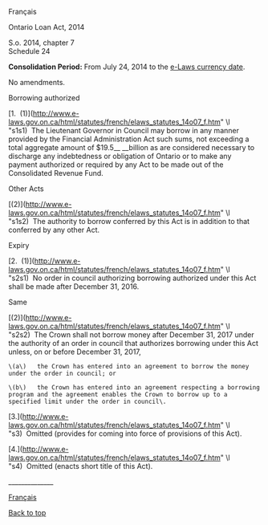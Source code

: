 [<a id="Top"></a>Français](http://www.e-laws.gov.on.ca/html/statutes/french/elaws_statutes_14o07_f.htm)

Ontario Loan Act, 2014

S\.o\. 2014, chapter 7  
Schedule 24

__Consolidation Period:__  From July 24, 2014 to the [e\-Laws currency date](http://www.e-laws.gov.on.ca/navigation?file=currencyDates&lang=en)\.

No amendments\.

Borrowing authorized

<a id="s1s1"></a>	[1\.  \(1\)](http://www.e-laws.gov.on.ca/html/statutes/french/elaws_statutes_14o07_f.htm" \l "s1s1)  The Lieutenant Governor in Council may borrow in any manner provided by the Financial Administration Act such sums, not exceeding a total aggregate amount of $19\.5__ __billion as are considered necessary to discharge any indebtedness or obligation of Ontario or to make any payment authorized or required by any Act to be made out of the Consolidated Revenue Fund\.

Other Acts

<a id="s1s2"></a>	[\(2\)](http://www.e-laws.gov.on.ca/html/statutes/french/elaws_statutes_14o07_f.htm" \l "s1s2)  The authority to borrow conferred by this Act is in addition to that conferred by any other Act\.

Expiry

<a id="s2s1"></a>	[2\.  \(1\)](http://www.e-laws.gov.on.ca/html/statutes/french/elaws_statutes_14o07_f.htm" \l "s2s1)  No order in council authorizing borrowing authorized under this Act shall be made after December 31, 2016\.

Same

<a id="s2s2"></a>	[\(2\)](http://www.e-laws.gov.on.ca/html/statutes/french/elaws_statutes_14o07_f.htm" \l "s2s2)  The Crown shall not borrow money after December 31, 2017 under the authority of an order in council that authorizes borrowing under this Act unless, on or before December 31, 2017,

	\(a\)	the Crown has entered into an agreement to borrow the money under the order in council; or

	\(b\)	the Crown has entered into an agreement respecting a borrowing program and the agreement enables the Crown to borrow up to a specified limit under the order in council\.

<a id="s3"></a>	[3\.](http://www.e-laws.gov.on.ca/html/statutes/french/elaws_statutes_14o07_f.htm" \l "s3)  Omitted \(provides for coming into force of provisions of this Act\)\.

<a id="s4"></a>	[4\.](http://www.e-laws.gov.on.ca/html/statutes/french/elaws_statutes_14o07_f.htm" \l "s4)  Omitted \(enacts short title of this Act\)\.

\_\_\_\_\_\_\_\_\_\_\_\_\_\_

[Français](http://www.e-laws.gov.on.ca/html/statutes/french/elaws_statutes_14o07_f.htm)

[Back to top](#Top)

